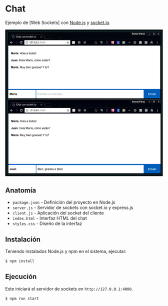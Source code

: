 # Chat

Ejemplo de [Web Sockets] con [Node.js](http://nodejs.org) y [socket.io](http://socket.io).

![Screenshot](./screenshot.png)

## Anatomía

- `package.json` - Definición del proyecto en Node.js
- `server.js` - Servidor de sockets con socket.io y express.js
- `client.js` - Aplicación del socket del cliente
- `index.html` - Interfaz HTML del chat
- `styles.css` - Diseño de la interfaz

## Instalación

Teniendo instalados Node.js y npm en el sistema, ejecutar:

```bash
$ npm install
```

## Ejecución

Este iniciará el servidor de sockets en `http://127.0.0.1:4000`.

```bash
$ npm run start
```

